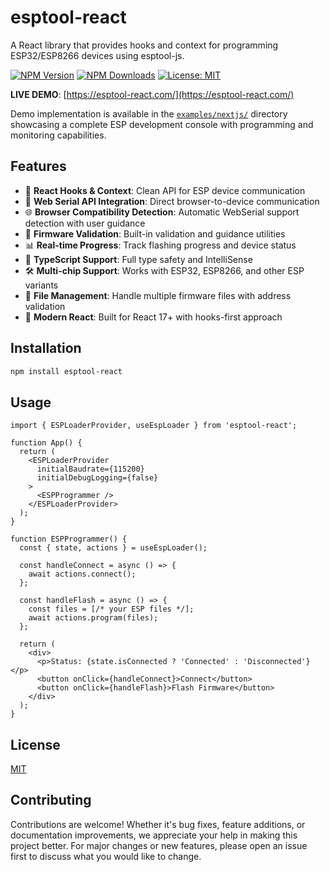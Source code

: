 # esptool-react

A React library that provides hooks and context for programming ESP32/ESP8266 devices using esptool-js.

[![NPM Version](https://img.shields.io/npm/v/esptool-react)](https://www.npmjs.com/package/esptool-react)
[![NPM Downloads](https://img.shields.io/npm/dt/esptool-react)](https://www.npmjs.com/package/esptool-react)
[![License: MIT](https://img.shields.io/npm/l/esptool-react)](https://opensource.org/licenses/MIT)

**LIVE DEMO**: [https://esptool-react.com/](https://esptool-react.com/)

Demo implementation is available in the [`examples/nextjs/`](./examples/nextjs/) directory showcasing a complete ESP development console with programming and monitoring capabilities.

## Features

- 🔌 **React Hooks & Context**: Clean API for ESP device communication
- 📱 **Web Serial API Integration**: Direct browser-to-device communication
- 🌐 **Browser Compatibility Detection**: Automatic WebSerial support detection with user guidance
- 🔧 **Firmware Validation**: Built-in validation and guidance utilities
- 📊 **Real-time Progress**: Track flashing progress and device status
- 🎯 **TypeScript Support**: Full type safety and IntelliSense
- 🛠️ **Multi-chip Support**: Works with ESP32, ESP8266, and other ESP variants
- 📁 **File Management**: Handle multiple firmware files with address validation
- 🚀 **Modern React**: Built for React 17+ with hooks-first approach

## Installation

```bash
npm install esptool-react
```

## Usage

```tsx
import { ESPLoaderProvider, useEspLoader } from 'esptool-react';

function App() {
  return (
    <ESPLoaderProvider
      initialBaudrate={115200}
      initialDebugLogging={false}
    >
      <ESPProgrammer />
    </ESPLoaderProvider>
  );
}

function ESPProgrammer() {
  const { state, actions } = useEspLoader();
  
  const handleConnect = async () => {
    await actions.connect();
  };
  
  const handleFlash = async () => {
    const files = [/* your ESP files */];
    await actions.program(files);
  };
  
  return (
    <div>
      <p>Status: {state.isConnected ? 'Connected' : 'Disconnected'}</p>
      <button onClick={handleConnect}>Connect</button>
      <button onClick={handleFlash}>Flash Firmware</button>
    </div>
  );
}
```

## License

[MIT](./LICENSE)

## Contributing

Contributions are welcome! Whether it's bug fixes, feature additions, or documentation improvements, we appreciate your help in making this project better. For major changes or new features, please open an issue first to discuss what you would like to change. 